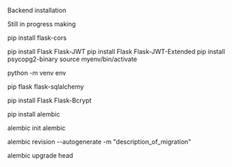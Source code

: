 Backend installation



<!-- pip install flask-sqlalchemy flask-login --> Still in progress making 

pip install flask-cors

pip install Flask Flask-JWT
pip install Flask Flask-JWT-Extended
pip install psycopg2-binary
source myenv/bin/activate

python -m venv env


pip flask flask-sqlalchemy

pip install Flask Flask-Bcrypt

pip install alembic

alembic init alembic

alembic revision --autogenerate -m "description_of_migration"

alembic upgrade head




